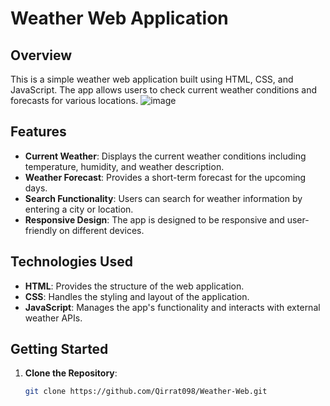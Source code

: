 # Weather Web Application

## Overview

This is a simple weather web application built using HTML, CSS, and JavaScript. The app allows users to check current weather conditions and forecasts for various locations.
![image](https://github.com/user-attachments/assets/a736eed0-d256-4e73-a785-9f0eef66706e)


## Features

- **Current Weather**: Displays the current weather conditions including temperature, humidity, and weather description.
- **Weather Forecast**: Provides a short-term forecast for the upcoming days.
- **Search Functionality**: Users can search for weather information by entering a city or location.
- **Responsive Design**: The app is designed to be responsive and user-friendly on different devices.

## Technologies Used

- **HTML**: Provides the structure of the web application.
- **CSS**: Handles the styling and layout of the application.
- **JavaScript**: Manages the app's functionality and interacts with external weather APIs.

## Getting Started

1. **Clone the Repository**:
   ```bash
   git clone https://github.com/Qirrat098/Weather-Web.git
